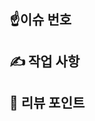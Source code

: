 ## ☝️이슈 번호
<!-- 자신이 작업한 이슈 번호를 적어주세요. -->
<!-- 예) Issue #1 -->

## ✍️ 작업 사항
<!-- 작업사항에 대한 내용을 적어주세요. -->

## 🌲 리뷰 포인트 
